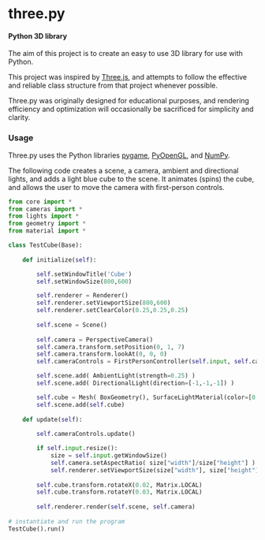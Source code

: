 three.py
========

#### Python 3D library ####

The aim of this project is to create an easy to use 3D library for use with Python.

This project was inspired by [Three.js](https://threejs.org/), and attempts to follow the effective and reliable class structure from that project whenever possible.

Three.py was originally designed for educational purposes, and rendering efficiency and optimization will occasionally be sacrificed for simplicity and clarity.

### Usage ###

Three.py uses the Python libraries [pygame](https://www.pygame.org/), [PyOpenGL](http://pyopengl.sourceforge.net/), and [NumPy](http://www.numpy.org/). 

The following code creates a scene, a camera, ambient and directional lights, and adds a light blue cube to the scene. It animates (spins) the cube, and allows the user to move the camera with first-person controls.

```python
from core import *
from cameras import *
from lights import *
from geometry import *
from material import *

class TestCube(Base):
    
    def initialize(self):

        self.setWindowTitle('Cube')
        self.setWindowSize(800,600)

        self.renderer = Renderer()
        self.renderer.setViewportSize(800,600)
        self.renderer.setClearColor(0.25,0.25,0.25)
        
        self.scene = Scene()
        
        self.camera = PerspectiveCamera()
        self.camera.transform.setPosition(0, 1, 7)
        self.camera.transform.lookAt(0, 0, 0)
        self.cameraControls = FirstPersonController(self.input, self.camera)

        self.scene.add( AmbientLight(strength=0.25) )
        self.scene.add( DirectionalLight(direction=[-1,-1,-1]) )

        self.cube = Mesh( BoxGeometry(), SurfaceLightMaterial(color=[0.5,0.5,1.0]) )
        self.scene.add(self.cube)
        
    def update(self):
        
        self.cameraControls.update()

        if self.input.resize():
            size = self.input.getWindowSize()
            self.camera.setAspectRatio( size["width"]/size["height"] )
            self.renderer.setViewportSize(size["width"], size["height"])
                
        self.cube.transform.rotateX(0.02, Matrix.LOCAL)
        self.cube.transform.rotateY(0.03, Matrix.LOCAL)
        
        self.renderer.render(self.scene, self.camera)
                    
# instantiate and run the program
TestCube().run()
```
